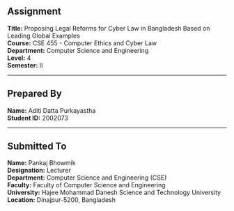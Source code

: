 




##  Assignment

**Title:** Proposing Legal Reforms for Cyber Law in Bangladesh Based on Leading Global Examples  
**Course:** CSE 455 - Computer Ethics and Cyber Law  
**Department:** Computer Science and Engineering  
**Level:** 4  
**Semester:** II  

---

##  Prepared By

**Name:** Aditi Datta Purkayastha  
**Student ID:** 2002073  

---

##  Submitted To

**Name:** Pankaj Bhowmik  
**Designation:** Lecturer  
**Department:** Computer Science and Engineering (CSE)  
**Faculty:** Faculty of Computer Science and Engineering  
**University:** Hajee Mohammad Danesh Science and Technology University  
**Location:** Dinajpur-5200, Bangladesh  

